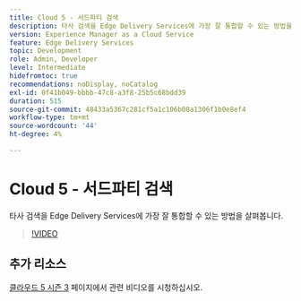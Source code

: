 ```yaml
---
title: Cloud 5 - 서드파티 검색
description: 타사 검색을 Edge Delivery Services에 가장 잘 통합할 수 있는 방법을 살펴봅니다.
version: Experience Manager as a Cloud Service
feature: Edge Delivery Services
topic: Development
role: Admin, Developer
level: Intermediate
hidefromtoc: true
recommendations: noDisplay, noCatalog
exl-id: 0f41b049-bbbb-47c8-a3f8-25b5c68bdd39
duration: 515
source-git-commit: 48433a5367c281cf5a1c106b08a1306f1b0e8ef4
workflow-type: tm+mt
source-wordcount: '44'
ht-degree: 4%

---
```


# Cloud 5 - 서드파티 검색

타사 검색을 Edge Delivery Services에 가장 잘 통합할 수 있는 방법을 살펴봅니다.

>[!VIDEO](https://video.tv.adobe.com/v/3427040?quality=12&learn=on)

## 추가 리소스

[클라우드 5 시즌 3](../cloud5-season-3.md) 페이지에서 관련 비디오를 시청하십시오.
